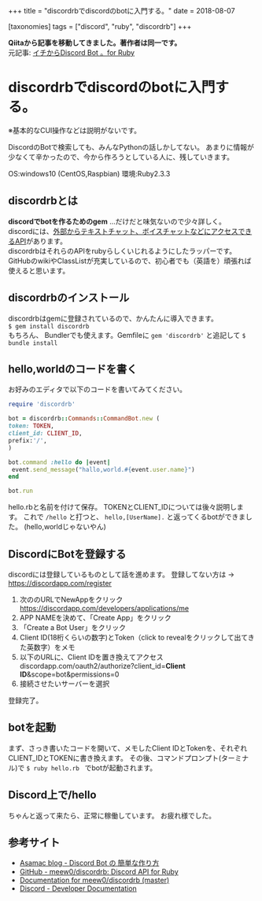 +++
title = "discordrbでdiscordのbotに入門する。"
date = 2018-08-07

[taxonomies]
tags = ["discord", "ruby", "discordrb"]
+++

**Qiitaから記事を移動してきました。著作者は同一です。**  
元記事: [イチからDiscord Bot 。for Ruby](https://qiita.com/denebola/items/efaeb0f5c20d44608a71)

# discordrbでdiscordのbotに入門する。

※基本的なCUI操作などは説明がないです。  

DiscordのBotで検索しても、みんなPythonの話しかしてない。
あまりに情報が少なくて辛かったので、今から作ろうとしている人に、残していきます。  

OS:windows10 (CentOS,Raspbian)
環境:Ruby2.3.3

## discordrbとは

**discordでbotを作るためのgem**  ...だけだと味気ないので少々詳しく。  
discordには、[外部からテキストチャット、ボイスチャットなどにアクセスできるAPI](https://discordapp.com/developers/docs/intro)があります。  
discordrbはそれらのAPIをrubyらしくいじれるようにしたラッパーです。GitHubのwikiやClassListが充実しているので、初心者でも（英語を）頑張れば使えると思います。  

## discordrbのインストール 
discordrbはgemに登録されているので、かんたんに導入できます。  
 `$ gem install discordrb`  
もちろん、 Bundlerでも使えます。Gemfileに
 `gem 'discordrb'` と追記して `$ bundle install`

## hello,worldのコードを書く
お好みのエディタで以下のコードを書いてみてください。  

```ruby
require 'discordrb'

bot = discordrb::Commands::CommandBot.new (
token: TOKEN,
client_id: CLIENT_ID,
prefix:'/',
)

bot.command :hello do |event|
 event.send_message("hallo,world.#{event.user.name}")
end

bot.run
```  

hello.rbと名前を付けて保存。
TOKENとCLIENT_IDについては後々説明します。
これで `/hello` と打つと、 `hello,[UserName].` と返ってくるbotができました。
(hello,worldじゃないやん)  

## DiscordにBotを登録する
discordには登録しているものとして話を進めます。
登録してない方は -> https://discordapp.com/register  
  
1. 次ののURLでNewAppをクリック https://discordapp.com/developers/applications/me
2. APP NAMEを決めて、「Create App」をクリック
3. 「Create a Bot User」をクリック
4. Client ID(18桁くらいの数字)とToken（click to revealをクリックして出てきた英数字）をメモ
5. 以下のURLに、Client IDを置き換えてアクセス  
discordapp.com/oauth2/authorize?client_id=**Client ID**&scope=bot&permissions=0  
6. 接続させたいサーバーを選択

登録完了。
## botを起動
まず、さっき書いたコードを開いて、メモしたClient IDとTokenを、それぞれCLIENT_IDとTOKENに書き換えます。
その後、コマンドプロンプト(ターミナル)で `$ ruby hello.rb ` でbotが起動されます。  

## Discord上で/hello
ちゃんと返って来たら、正常に稼働しています。
お疲れ様でした。  

## 参考サイト
+ [Asamac blog - Discord Bot の 簡単な作り方](https://asamacs.wordpress.com/2016/06/22/discord-bot-の-簡単な作り方/)  
+ [GitHub - meew0/discordrb: Discord API for Ruby](https://github.com/meew0/discordrb/)  
+ [Documentation for meew0/discordrb (master)](http://www.rubydoc.info/github/meew0/discordrb/discordrb/)
+ [Discord - Developer Documentation](https://discordapp.com/developers/docs/intro/)


